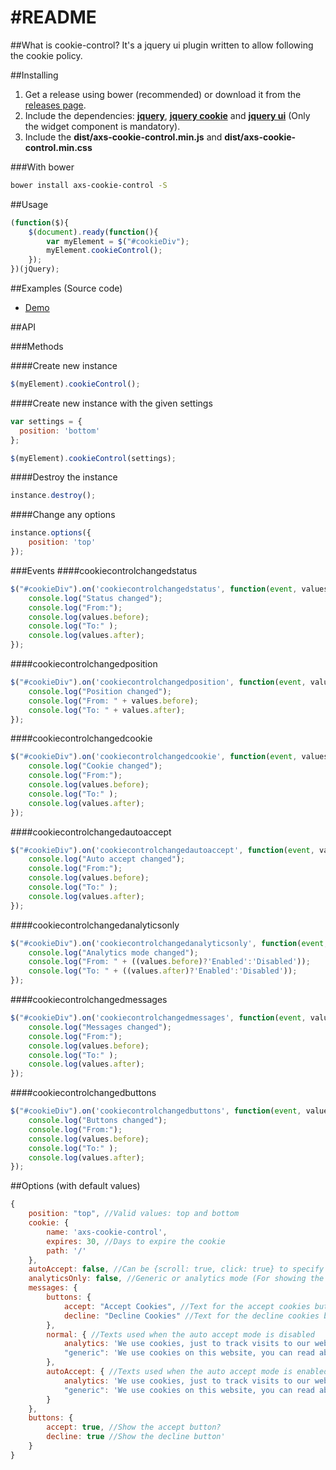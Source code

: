 #README
======

##What is cookie-control?
It's a jquery ui plugin written to allow following the cookie policy.

##Installing
  1. Get a release using bower (recommended) or download it from the <a href="https://github.com/abraxas-medien/cookie-control/releases">releases page</a>.
  2. Include the dependencies: **<a href="http://jquery.com/download/">jquery</a>**, **<a href="https://github.com/carhartl/jquery-cookie/releases">jquery cookie</a>** and **<a href="https://jqueryui.com/download/">jquery ui</a>** (Only the widget component is mandatory).
  3. Include the **dist/axs-cookie-control.min.js** and **dist/axs-cookie-control.min.css**
  
###With bower
```sh
bower install axs-cookie-control -S
```

##Usage
```javascript
(function($){
    $(document).ready(function(){
        var myElement = $("#cookieDiv");
        myElement.cookieControl();
    });
})(jQuery);
```

##Examples (Source code)
 - [Demo](demo/index.html)


##API

###Methods

####Create new instance
```javascript
$(myElement).cookieControl();
```

####Create new instance with the given settings
```javascript
var settings = {
  position: 'bottom'
};

$(myElement).cookieControl(settings);
```

####Destroy the instance
```javascript
instance.destroy();
```

####Change any options
```javascript
instance.options({
    position: 'top'
});
```

###Events
####cookiecontrolchangedstatus
```javascript
$("#cookieDiv").on('cookiecontrolchangedstatus', function(event, values){
    console.log("Status changed");
    console.log("From:");
    console.log(values.before);
    console.log("To:" );
    console.log(values.after);
});
```

####cookiecontrolchangedposition
```javascript
$("#cookieDiv").on('cookiecontrolchangedposition', function(event, values){
    console.log("Position changed");
    console.log("From: " + values.before);
    console.log("To: " + values.after);
});
```

####cookiecontrolchangedcookie
```javascript
$("#cookieDiv").on('cookiecontrolchangedcookie', function(event, values){
    console.log("Cookie changed");
    console.log("From:");
    console.log(values.before);
    console.log("To:" );
    console.log(values.after);
});
```

####cookiecontrolchangedautoaccept
```javascript
$("#cookieDiv").on('cookiecontrolchangedautoaccept', function(event, values){
    console.log("Auto accept changed");
    console.log("From:");
    console.log(values.before);
    console.log("To:" );
    console.log(values.after);
});
```

####cookiecontrolchangedanalyticsonly
```javascript
$("#cookieDiv").on('cookiecontrolchangedanalyticsonly', function(event, values){
    console.log("Analytics mode changed");
    console.log("From: " + ((values.before)?'Enabled':'Disabled'));
    console.log("To: " + ((values.after)?'Enabled':'Disabled'));
});
```

####cookiecontrolchangedmessages
```javascript
$("#cookieDiv").on('cookiecontrolchangedmessages', function(event, values){
    console.log("Messages changed");
    console.log("From:");
    console.log(values.before);
    console.log("To:" );
    console.log(values.after);
});
```

####cookiecontrolchangedbuttons
```javascript
$("#cookieDiv").on('cookiecontrolchangedbuttons', function(event, values){
    console.log("Buttons changed");
    console.log("From:");
    console.log(values.before);
    console.log("To:" );
    console.log(values.after);
});
```

##Options (with default values)
```javascript
{
    position: "top", //Valid values: top and bottom
    cookie: {
        name: 'axs-cookie-control',
        expires: 30, //Days to expire the cookie
        path: '/'
    },
    autoAccept: false, //Can be {scroll: true, click: true} to specify when it should be auto accepted.
    analyticsOnly: false, //Generic or analytics mode (For showing the texts)
    messages: {
        buttons: {
            accept: "Accept Cookies", //Text for the accept cookies button
            decline: "Decline Cookies" //Text for the decline cookies button
        },
        normal: { //Texts used when the auto accept mode is disabled
            analytics: 'We use cookies, just to track visits to our website, we store no personal details.',
            "generic": 'We use cookies on this website, you can read about them <a href="http://en.wikipedia.org/wiki/HTTP_cookie">here</a>.'
        },
        autoAccept: { //Texts used when the auto accept mode is enabled
            analytics: 'We use cookies, just to track visits to our website, we store no personal details. Using the website you consent the use of cookies.',
            "generic": 'We use cookies on this website, you can read about them <a href="http://en.wikipedia.org/wiki/HTTP_cookie">here</a>. Using the website you consent the use of cookies.'
        }
    },
    buttons: {
        accept: true, //Show the accept button?
        decline: true //Show the decline button'
    }
}
```